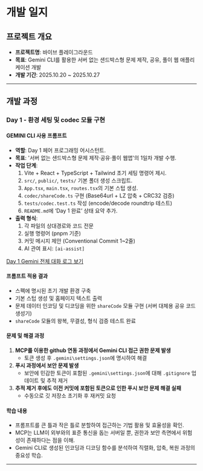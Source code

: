 # 개발 일지

## 프로젝트 개요
- **프로젝트명**: 바이브 플레이그라운드
- **목표**: Gemini CLI를 활용한 서버 없는 샌드박스형 문제 제작, 공유, 풀이 웹 애플리케이션 개발
- **개발 기간**: 2025.10.20 ~ 2025.10.27

---

## 개발 과정

### Day 1 - 환경 세팅 및 codec 모듈 구현

#### GEMINI CLI 사용 프롬프트

- **역할**: Day 1 페어 프로그래밍 어시스턴트.
- **목표**: '서버 없는 샌드박스형 문제 제작·공유·풀이 웹앱'의 1일차 개발 수행.
- **작업 단계**:
    1. Vite + React + TypeScript + Tailwind 초기 세팅 명령어 제시.
    2. `src/`, `public/`, `tests/` 기본 폴더 생성 스크립트.
    3. `App.tsx`, `main.tsx`, `routes.tsx`의 기본 스텁 생성.
    4. `codec/shareCode.ts` 구현 (Base64url + LZ 압축 + CRC32 검증)
    5. `tests/codec.test.ts` 작성 (encode/decode roundtrip 테스트)
    6. `README.md`에 ‘Day 1 완료’ 상태 요약 추가.
- **출력 형식**:
    1. 각 파일의 상대경로와 코드 전문
    2. 실행 명령어 (pnpm 기준)
    3. 커밋 메시지 제안 (Conventional Commit 1~2줄)
    4. AI 관여 표시: `[ai-assist]`

[Day 1 Gemini 전체 대화 로그 보기](.\gemini_cli_logs\Day1-Log.md)

#### 프롬프트 적용 결과
- 스펙에 명시된 초기 개발 환경 구축
- 기본 스텁 생성 및 홈페이지 텍스트 출력
- 문제 데이터 인코딩 및 디코딩을 위한 `shareCode` 모듈 구현 (서버 대체용 공유 코드 생성기)
- `shareCode` 모듈의 왕복, 무결성, 형식 검증 테스트 완료

#### 문제 및 해결 과정
1.  **MCP를 이용한 github 연동 과정에서 Gemini CLI 접근 권한 문제 발생**
    -   토큰 생성 후 `.gemini\settings.json`에 명시하여 해결
2.  **푸시 과정에서 보안 문제 발생**
    -   보안에 민감한 토큰이 포함된 `.gemini\settings.json`에 대해 `.gitignore` 업데이트 및 추적 제거
3.  **추적 제거 후에도 이전 커밋에 포함된 토큰으로 인한 푸시 보안 문제 해결 실패**
    -   수동으로 깃 저장소 초기화 후 재커밋 요청

#### 학습 내용
- 프롬프트를 큰 틀과 작은 틀로 분할하여 접근하는 기법 활용 및 효율성을 확인.
- MCP는 LLM이 외부와의 표준 통신을 돕는 서버일 뿐, 권한과 보안 측면에서 위험성이 존재하다는 점을 이해.
- Gemini CLI로 생성된 인코딩과 디코딩 함수를 분석하여 직렬화, 압축, 복원 과정의 중요성 학습.

---